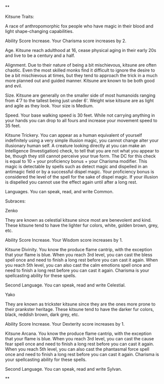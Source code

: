 **

Kitsune Traits:

A race of anthropomorphic fox people who have magic in their blood and light shape-changing capabilities.

Ability Score Increase. Your Charisma score increases by 2.

Age. Kitsune reach adulthood at 16, cease physical aging in their early 20s and live to be a century and a half.

Alignment. Due to their nature of being a bit mischievous, kitsune are often chaotic. Even the most skilled monks find it difficult to ignore the desire to be a bit mischievous at times, but they tend to approach the trick in a much more planned out and guided manner. Kitsune are known to be both good and evil.

Size. Kitsune are generally on the smaller side of most humanoids ranging from 4'7 to the tallest being just under 6'. Weight wise kitsune are as light and agile as they look. Your size is Medium.

Speed. Your base walking speed is 30 feet. While not carrying anything in your hands you can drop to all fours and increase your movement speed to 35 feet.

Kitsune Trickery. You can appear as a human equivalent of yourself indefinitely using a very simple illusion magic, you cannot change alter your illusionary human self. A creature looking directly at you can make an Intelligence (Investigation) check, to tell that you are not what you appear to be, though they still cannot perceive your true form. The DC for this check is equal to 10 + your proficiency bonus + your Charisma modifier. This magic is detectable by spells such as detect magic and dispelled in an antimagic field or by a successful dispel magic. Your proficiency bonus is considered the level of the spell for the sake of dispel magic. If your illusion is dispelled you cannot use the effect again until after a long rest.

Languages. You can speak, read, and write Common.  
  
  
Subraces:  
  
Zenko

They are known as celestial kitsune since most are benevolent and kind. These kitsune tend to have the lighter fur colors, white, golden brown, grey, etc.

  

Ability Score Increase. Your Wisdom score increases by 1.

Kitsune Divinity. You know the produce flame cantrip, with the exception that your flame is blue. When you reach 3rd level, you can cast the bless spell once and need to finish a long rest before you can cast it again. When you reach 5th level, you can also cast the calm emotions spell once and need to finish a long rest before you can cast it again. Charisma is your spellcasting ability for these spells.

Second Language. You can speak, read and write Celestial.  
  
  
Yako

They are known as trickster kitsune since they are the ones more prone to their prankster heritage. These kitsune tend to have the darker fur colors, black, reddish brown, dark grey, etc.

  

Ability Score Increase. Your Dexterity score increases by 1.

Kitsune Arcana. You know the produce flame cantrip, with the exception that your flame is blue. When you reach 3rd level, you can cast the cause fear spell once and need to finish a long rest before you can cast it again. When you reach 5th level, you can also cast the phantasmal force spell once and need to finish a long rest before you can cast it again. Charisma is your spellcasting ability for these spells.

Second Language. You can speak, read and write Sylvan.

**